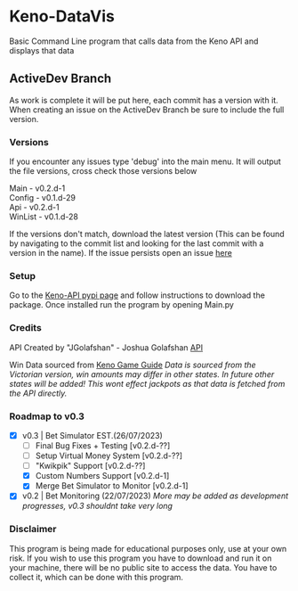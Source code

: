 # Keno-DataVis
Basic Command Line program that calls data from the Keno API and displays that data

## ActiveDev Branch
As work is complete it will be put here, each commit has a version with it.
When creating an issue on the ActiveDev Branch be sure to include the full version.

### Versions
If you encounter any issues type 'debug' into the main menu.
It will output the file versions, cross check those versions below

Main - v0.2.d-1\
Config - v0.1.d-29\
Api - v0.2.d-1\
WinList - v0.1.d-28

If the versions don't match, download the latest version (This can be found by navigating to the commit list and looking for the last commit with a version in the name). If the issue persists open an issue [here](https://github.com/CatotronExists/Keno-DataVis/issues)

### Setup
Go to the [Keno-API pypi page](https://pypi.org/project/kenoAPI/) and follow instructions to download the package.
Once installed run the program by opening Main.py

### Credits
API Created by "JGolafshan" - Joshua Golafshan [API](https://github.com/JGolafshan/keno-api)

Win Data sourced from [Keno Game Guide](https://www.keno.com.au/keno-pdfs/VIC_Game%20Guide.pdf)
*Data is sourced from the Victorian version, win amounts may differ in other states. In future other states will be added! This wont effect jackpots as that data is fetched from the API directly.*

### Roadmap to v0.3
- [x] v0.3 | Bet Simulator EST.(26/07/2023)
  - [ ] Final Bug Fixes + Testing [v0.2.d-??]
  - [ ] Setup Virtual Money System [v0.2.d-??]
  - [ ] "Kwikpik" Support [v0.2.d-??]  
  - [x] Custom Numbers Support [v0.2.d-1]
  - [x] Merge Bet Simulator to Monitor [v0.2.d-1]
- [x] v0.2 | Bet Monitoring (22/07/2023)
*More may be added as development progresses, v0.3 shouldnt take very long*

### Disclaimer
This program is being made for educational purposes only, use at your own risk.
If you wish to use this program you have to download and run it on your machine, there will be no public site to access the data. You have to collect it, which can be done with this program.